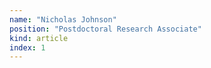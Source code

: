 ```yaml
---
name: "Nicholas Johnson"
position: "Postdoctoral Research Associate"
kind: article
index: 1
---
```


